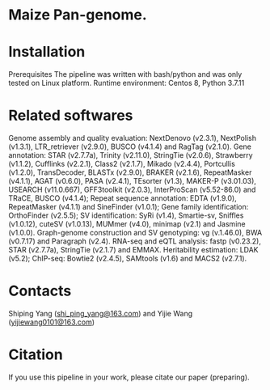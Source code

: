 # Maize Pan-genome. 

# Installation
Prerequisites
The pipeline was written with bash/python and was only tested on Linux platform.
Runtime environment: Centos 8,  Python 3.7.11

# Related softwares
 Genome assembly and quality evaluation: NextDenovo (v2.3.1), NextPolish (v1.3.1), LTR_retriever (v2.9.0), BUSCO (v4.1.4) and RagTag (v2.1.0). 
 Gene annotation: STAR (v2.7.7a), Trinity (v2.11.0), StringTie (v2.0.6), Strawberry (v1.1.2), Cufflinks (v2.2.1), Class2 (v2.1.7), Mikado (v2.4.4), Portcullis (v1.2.0), TransDecoder, BLASTx (v2.9.0), BRAKER (v2.1.6), RepeatMasker (v4.1.1), AGAT (v0.6.0), PASA (v2.4.1), TEsorter (v1.3), MAKER-P (v3.01.03), USEARCH (v11.0.667), GFF3toolkit (v2.0.3), InterProScan (v5.52-86.0) and TRaCE, BUSCO (v4.1.4); 
 Repeat sequence annotation: EDTA (v1.9.0), RepeatMasker (v4.1.1) and SineFinder (v1.0.1); 
 Gene family identification: OrthoFinder (v2.5.5); 
 SV identification: SyRi (v1.4), Smartie-sv, Sniffles (v1.0.12), cuteSV (v1.0.13), MUMmer (v4.0), minimap (v2.1) and Jasmine (v1.0.0). 
 Graph-genome construction and SV genotyping: vg (v.1.46.0), BWA (v0.7.17) and Paragraph (v2.4). 
 RNA-seq and eQTL analysis: fastp (v0.23.2), STAR (v2.7.7a), StringTie (v2.1.7) and EMMAX. 
 Heritability estimation: LDAK (v5.2); 
 ChIP-seq: Bowtie2 (v2.4.5), SAMtools (v1.6) and MACS2 (v2.7.1). 

# Contacts
Shiping Yang (shi_ping_yang@163.com) and Yijie Wang (yijiewang0101@163.com)

# Citation
If you use this pipeline in your work, please citate our paper (preparing).